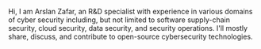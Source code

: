 Hi, I am Arslan Zafar, an R&D specialist with experience in various domains of cyber security including, but not limited to software supply-chain security, cloud security, data security, and security operations.
I'll mostly share, discuss, and contribute to open-source cybersecurity technologies. 
